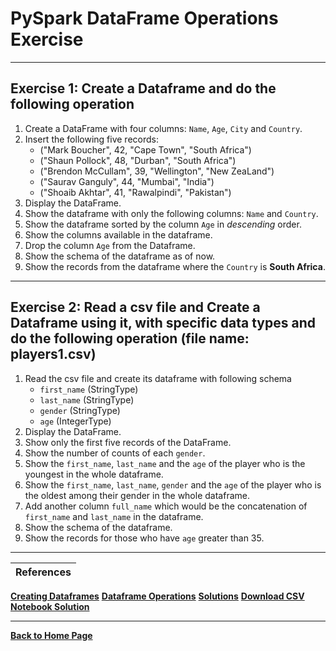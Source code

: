 # PySpark DataFrame Operations Exercise
---

## Exercise 1: Create a Dataframe and do the following operation

1. Create a DataFrame with four columns: `Name`, `Age`, `City` and `Country`.
2. Insert the following five records:
   - ("Mark Boucher", 42, "Cape Town", "South Africa")
   - ("Shaun Pollock", 48, "Durban", "South Africa")
   - ("Brendon McCullam", 39, "Wellington", "New ZeaLand")
   - ("Saurav Ganguly", 44, "Mumbai", "India")
   - ("Shoaib Akhtar", 41, "Rawalpindi", "Pakistan")
3. Display the DataFrame.
4. Show the dataframe with only the following columns: `Name` and `Country`.
5. Show the dataframe sorted by the column `Age` in *descending* order.
6. Show the columns available in the dataframe.
7. Drop the column `Age` from the Dataframe.
8. Show the schema of the dataframe as of now.
9. Show the records from the dataframe where the `Country` is **South Africa**.

---

## Exercise 2: Read a csv file and Create a Dataframe using it, with specific data types and do the following operation (file name: players1.csv)

1. Read the csv file and create its dataframe with following schema
   - `first_name` (StringType)
   - `last_name` (StringType)
   - `gender` (StringType)
   - `age` (IntegerType)
2. Display the DataFrame.
3. Show only the first five records of the DataFrame.
4. Show the number of counts of each `gender`.
5. Show the `first_name`, `last_name` and the `age` of the player who is the youngest in the whole dataframe.
6. Show the `first_name`, `last_name`, `gender` and the `age` of the player who is the oldest among their gender in the whole dataframe.
7. Add another column `full_name` which would be the concatenation of `first_name` and `last_name` in the dataframe.
8. Show the schema of the dataframe.
9. Show the records for those who have `age` greater than 35.
 
---


| References |
| ---------- |
**[Creating Dataframes](https://github.com/RahulRoy-rsp/Learning_PySpark/blob/main/Dataframes/dataframes.md#creating-dataframes-in-pyspark)**
**[Dataframe Operations](https://github.com/RahulRoy-rsp/Learning_PySpark/blob/main/Dataframe_Operations/df-operations.md#pyspark-dataframe-operations)**
**[Solutions](https://github.com/RahulRoy-rsp/Learning_PySpark/blob/main/Dataframe_Operations/df-operations-solutions.md)**
**[Download CSV](https://github.com/RahulRoy-rsp/Learning_PySpark/tree/main/Dataframe_Operations/csv-files)**
**[Notebook Solution](https://github.com/RahulRoy-rsp/Learning_PySpark/blob/main/Dataframe_Operations/df_operations_exercise.ipynb)**

---
**[Back to Home Page](https://github.com/RahulRoy-rsp/Learning_PySpark)**
